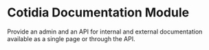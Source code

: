 Cotidia Documentation Module
============================

Provide an admin and an API for internal and external documentation available
as a single page or through the API.
